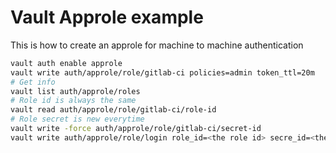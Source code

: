# Vault Approle example
This is how to create an approle for machine to machine authentication
```sh
vault auth enable approle
vault write auth/approle/role/gitlab-ci policies=admin token_ttl=20m
# Get info
vault list auth/approle/roles
# Role id is always the same
vault read auth/approle/role/gitlab-ci/role-id
# Role secret is new everytime
vault write -force auth/approle/role/gitlab-ci/secret-id
vault write auth/approle/role/login role_id=<the role id> secre_id=<the secret id>
```
